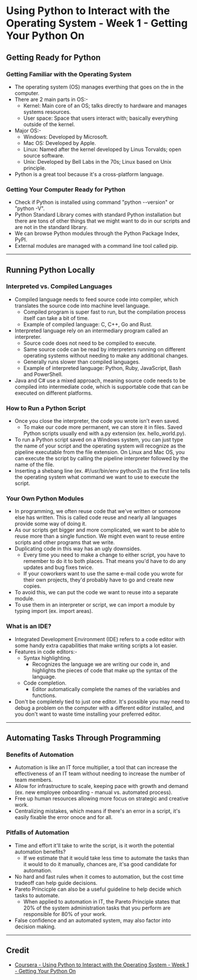 # Using Python to Interact with the Operating System - Week 1 - Getting Your Python On

## Getting Ready for Python

### Getting Familiar with the Operating System
* The operating system (OS) manages everthing that goes on the in the computer.
* There are 2 main parts in OS:-
  * Kernel: Main core of an OS; talks directly to hardware and manages systems resources.
  * User space: Space that users interact with; basically everything outside of the kernel.
* Major OS:-
  * Windows: Developed by Microsoft.
  * Mac OS: Developed by Apple.
  * Linux: Named after the kernel developed by Linus Torvalds; open source software.
  * Unix: Developed by Bell Labs in the 70s; Linux based on Unix principle. 
* Python is a great tool because it's a cross-platform language.

### Getting Your Computer Ready for Python
* Check if Python is installed using command "python --version" or "python -V".
* Python Standard Library comes with standard Python installation but there are tons of other things that we might want to do in our scripts and are not in the standard library.
* We can browse Python modules through the Python Package Index, PyPI.
* External modules are managed with a command line tool called pip.

---

## Running Python Locally

### Interpreted vs. Compiled Languages
* Compiled language needs to feed source code into compiler, which translates the source code into machine level language. 
  * Compiled program is super fast to run, but the compilation process itself can take a bit of time.
  * Example of compiled language: C, C++, Go and Rust.
* Interpreted language rely on an intermediary program called an interpreter. 
  * Source code does not need to be compiled to execute.
  * Same source code can be read by interpreters running on different operating systems without needing to make any additional changes. 
  * Generally runs slower than compiled languages.
  * Example of interpreted language: Python, Ruby, JavaScript, Bash and PowerShell.
* Java and C# use a mixed approach, meaning source code needs to be compiled into intermediate code, which is supportable code that can be executed on different platforms.

### How to Run a Python Script
* Once you close the interpreter, the code you wrote isn't even saved.
  * To make our code more permanent, we can store it in files. Saved Python scripts usually end with a.py extension (ex. hello_world.py).
* To run a Python script saved on a Windows system, you can just type the name of your script and the operating system will recognize as the pipeline executable from the file extension. On Linux and Mac OS, you can execute the script by calling the pipeline interpreter followed by the name of the file.
* Inserting a shebang line (ex. #!/usr/bin/env python3) as the first line tells the operating system what command we want to use to execute the script.

### Your Own Python Modules
* In programming, we often reuse code that we've written or someone else has written. This is called code reuse and nearly all languages provide some way of doing it.
* As our scripts get bigger and more complicated, we want to be able to reuse more than a single function. We might even want to reuse entire scripts and other programs that we write.
* Duplicating code in this way has an ugly downsides. 
  * Every time you need to make a change to either script, you have to remember to do it to both places. That means you'd have to do any updates and bug fixes twice.
  * If your coworkers want to use the same e-mail code you wrote for their own projects, they'd probably have to go and create new copies.
* To avoid this, we can put the code we want to reuse into a separate module. 
* To use them in an interpreter or script, we can import a module by typing import (ex. import areas).

### What is an IDE?
* Integrated Development Environment (IDE) refers to a code editor with some handy extra capabilities that make writing scripts a lot easier. 
* Features in code editors:- 
  * Syntax highlighting.
    * Recognizes the language we are writing our code in, and highlights the pieces of code that make up the syntax of the language. 
  * Code completion.
    * Editor automatically complete the names of the variables and functions.
* Don't be completely tied to just one editor. It's possible you may need to debug a problem on the computer with a different editor installed, and you don't want to waste time installing your preferred editor.

---

## Automating Tasks Through Programming

### Benefits of Automation
* Automation is like an IT force multiplier, a tool that can increase the effectiveness of an IT team without needing to increase the number of team members. 
* Allow for infrastructure to scale, keeping pace with growth and demand (ex. new employee onboarding - manual vs. automated process).
* Free up human resources allowing more focus on strategic and creative work.
* Centralizing mistakes, which means if there's an error in a script, it's easily fixable the error onoce and for all. 

### Pitfalls of Automation
* Time and effort it'll take to write the script, is it worth the potential automation benefits?
  * If we estimate that it would take less time to automate the tasks than it would to do it manually, chances are, it'sa good candidate for automation.
* No hard and fast rules when it comes to automation, but the cost time tradeoff can help guide decisions.
* Pareto Princicple can also be a useful guideline to help decide which tasks to automate. 
  * When applied to automation in IT, the Pareto Principle states that 20% of the system administration tasks that you perform are responsible for 80% of your work.
* False confidence and an automated system, may also factor into decision making.

---

## Credit
* [Coursera - Using Python to Interact with the Operating System - Week 1 - Getting Your Python On](https://www.coursera.org/learn/python-operating-system/home/week/1)
